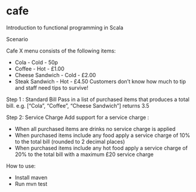 # cafe

Introduction to functional programming in Scala

Scenario

Cafe X menu consists of the following items:
* Cola - Cold - 50p
* Coffee - Hot - £1.00
* Cheese Sandwich - Cold - £2.00
* Steak Sandwich - Hot - £4.50
Customers don’t know how much to tip and staff need tips to survive!


Step 1 : Standard Bill
Pass in a list of purchased items that produces a total bill.
e.g. [“Cola”, “Coffee”, “Cheese Sandwich”] returns 3.5


Step 2: Service Charge
Add support for a service charge :
* When all purchased items are drinks no service charge is applied
* When purchased items include any food apply a service charge of 10% to the total bill
(rounded to 2 decimal places)
* When purchased items include any hot food apply a service charge of 20% to the total bill
with a maximum £20 service charge

How to use:
* Install maven
* Run mvn test


